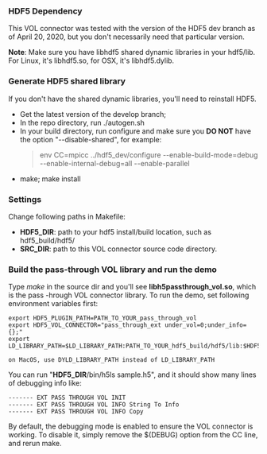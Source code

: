 ### HDF5 Dependency
This VOL connector was tested with the version of the HDF5 dev branch as of April 20, 2020, but you don't necessarily need that particular version.

**Note**: Make sure you have libhdf5 shared dynamic libraries in your hdf5/lib. For Linux, it's libhdf5.so, for OSX, it's libhdf5.dylib.

### Generate HDF5 shared library
If you don't have the shared dynamic libraries, you'll need to reinstall HDF5.
- Get the latest version of the develop branch;
- In the repo directory, run ./autogen.sh
- In your build directory, run configure and make sure you **DO NOT** have the option "--disable-shared", for example:
    >    env CC=mpicc ../hdf5_dev/configure --enable-build-mode=debug --enable-internal-debug=all --enable-parallel
- make; make install

### Settings
Change following paths in Makefile:

- **HDF5_DIR**: path to your hdf5 install/build location, such as hdf5_build/hdf5/
- **SRC_DIR**: path to this VOL connector source code directory.

### Build the pass-through VOL library and run the demo
Type *make* in the source dir and you'll see **libh5passthrough_vol.so**, which is the pass -hrough VOL connector library.
To run the demo, set following environment variables first:
>
    export HDF5_PLUGIN_PATH=PATH_TO_YOUR_pass_through_vol
    export HDF5_VOL_CONNECTOR="pass_through_ext under_vol=0;under_info={};"
    export LD_LIBRARY_PATH=$LD_LIBRARY_PATH:PATH_TO_YOUR_hdf5_build/hdf5/lib:$HDF5_PLUGIN_PATH

    on MacOS, use DYLD_LIBRARY_PATH instead of LD_LIBRARY_PATH

You can run "**HDF5_DIR**/bin/h5ls sample.h5", and it should show many lines of debugging info like:
>
    ------- EXT PASS THROUGH VOL INIT
    ------- EXT PASS THROUGH VOL INFO String To Info
    ------- EXT PASS THROUGH VOL INFO Copy

By default, the debugging mode is enabled to ensure the VOL connector is working. To disable it, simply remove the $(DEBUG) option from the CC line, and rerun make.
